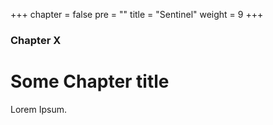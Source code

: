 +++
chapter = false
pre = "<b></b>"
title = "Sentinel"
weight = 9
+++

### Chapter X

# Some Chapter title

Lorem Ipsum.